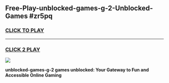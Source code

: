 
## Free-Play-unblocked-games-g-2-Unblocked-Games #zr5pq
<h3>
<a href="https://news.freeplayer.one?title=unblocked-games-g-2&ref=8M">CLICK TO PLAY</a></h3>
<hr>

<h3>
<a href="https://news.freeplayer.one?title=unblocked-games-g-2&ref=8M">CLICK 2 PLAY</a>
  
</h3>

<a href="https://news.freeplayer.one?title=unblocked-games-g-2&ref=8M"><img src="https://clearcache.store/games.png"></a>


**unblocked-games-g-2 games unblocked: Your Gateway to Fun and Accessible Online Gaming**
